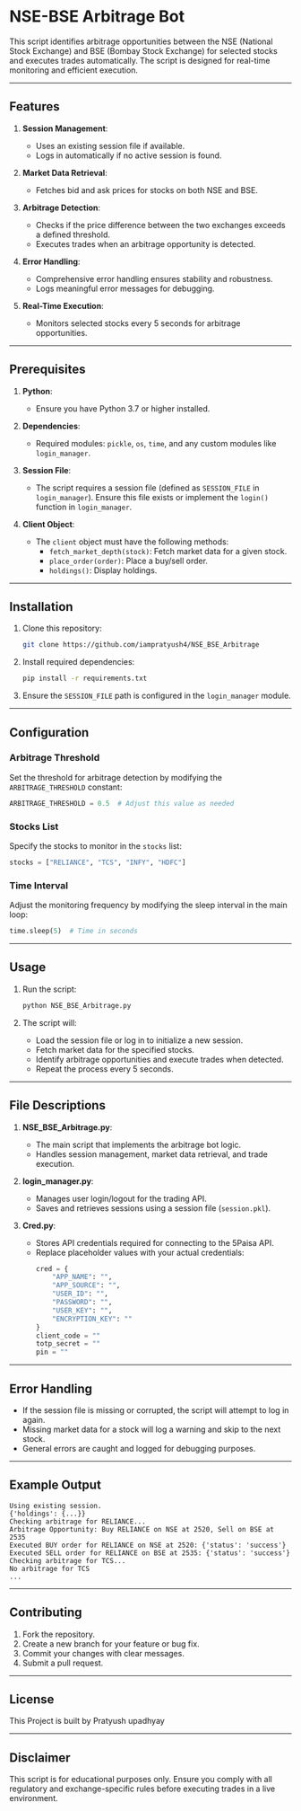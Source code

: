 # NSE-BSE Arbitrage Bot

This script identifies arbitrage opportunities between the NSE (National Stock Exchange) and BSE (Bombay Stock Exchange) for selected stocks and executes trades automatically. The script is designed for real-time monitoring and efficient execution.

---

## Features

1. **Session Management**:
   - Uses an existing session file if available.
   - Logs in automatically if no active session is found.

2. **Market Data Retrieval**:
   - Fetches bid and ask prices for stocks on both NSE and BSE.

3. **Arbitrage Detection**:
   - Checks if the price difference between the two exchanges exceeds a defined threshold.
   - Executes trades when an arbitrage opportunity is detected.

4. **Error Handling**:
   - Comprehensive error handling ensures stability and robustness.
   - Logs meaningful error messages for debugging.

5. **Real-Time Execution**:
   - Monitors selected stocks every 5 seconds for arbitrage opportunities.

---

## Prerequisites

1. **Python**:
   - Ensure you have Python 3.7 or higher installed.

2. **Dependencies**:
   - Required modules: `pickle`, `os`, `time`, and any custom modules like `login_manager`.

3. **Session File**:
   - The script requires a session file (defined as `SESSION_FILE` in `login_manager`). Ensure this file exists or implement the `login()` function in `login_manager`.

4. **Client Object**:
   - The `client` object must have the following methods:
     - `fetch_market_depth(stock)`: Fetch market data for a given stock.
     - `place_order(order)`: Place a buy/sell order.
     - `holdings()`: Display holdings.

---

## Installation

1. Clone this repository:
   ```bash
   git clone https://github.com/iampratyush4/NSE_BSE_Arbitrage
   ```

2. Install required dependencies:
   ```bash
   pip install -r requirements.txt
   ```

3. Ensure the `SESSION_FILE` path is configured in the `login_manager` module.

---

## Configuration

### Arbitrage Threshold
Set the threshold for arbitrage detection by modifying the `ARBITRAGE_THRESHOLD` constant:
```python
ARBITRAGE_THRESHOLD = 0.5  # Adjust this value as needed
```

### Stocks List
Specify the stocks to monitor in the `stocks` list:
```python
stocks = ["RELIANCE", "TCS", "INFY", "HDFC"]
```

### Time Interval
Adjust the monitoring frequency by modifying the sleep interval in the main loop:
```python
time.sleep(5)  # Time in seconds
```

---

## Usage

1. Run the script:
   ```bash
   python NSE_BSE_Arbitrage.py
   ```

2. The script will:
   - Load the session file or log in to initialize a new session.
   - Fetch market data for the specified stocks.
   - Identify arbitrage opportunities and execute trades when detected.
   - Repeat the process every 5 seconds.

---

## File Descriptions

1. **NSE_BSE_Arbitrage.py**:
   - The main script that implements the arbitrage bot logic.
   - Handles session management, market data retrieval, and trade execution.

2. **login_manager.py**:
   - Manages user login/logout for the trading API.
   - Saves and retrieves sessions using a session file (`session.pkl`).

3. **Cred.py**:
   - Stores API credentials required for connecting to the 5Paisa API.
   - Replace placeholder values with your actual credentials:
     ```python
     cred = {
         "APP_NAME": "",
         "APP_SOURCE": "",
         "USER_ID": "",
         "PASSWORD": "",
         "USER_KEY": "",
         "ENCRYPTION_KEY": ""
     }
     client_code = ""
     totp_secret = ""
     pin = ""
     ```

---

## Error Handling

- If the session file is missing or corrupted, the script will attempt to log in again.
- Missing market data for a stock will log a warning and skip to the next stock.
- General errors are caught and logged for debugging purposes.

---

## Example Output

```plaintext
Using existing session.
{'holdings': {...}}
Checking arbitrage for RELIANCE...
Arbitrage Opportunity: Buy RELIANCE on NSE at 2520, Sell on BSE at 2535
Executed BUY order for RELIANCE on NSE at 2520: {'status': 'success'}
Executed SELL order for RELIANCE on BSE at 2535: {'status': 'success'}
Checking arbitrage for TCS...
No arbitrage for TCS
...
```

---

## Contributing

1. Fork the repository.
2. Create a new branch for your feature or bug fix.
3. Commit your changes with clear messages.
4. Submit a pull request.

---

## License

This Project is built by Pratyush upadhyay

---

## Disclaimer

This script is for educational purposes only. Ensure you comply with all regulatory and exchange-specific rules before executing trades in a live environment.
